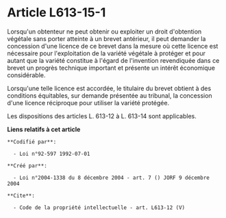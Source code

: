 # Article L613-15-1

Lorsqu'un obtenteur ne peut obtenir ou exploiter un droit d'obtention végétale sans porter atteinte à un brevet antérieur, il
peut demander la concession d'une licence de ce brevet dans la mesure où cette licence est nécessaire pour l'exploitation de
la variété végétale à protéger et pour autant que la variété constitue à l'égard de l'invention revendiquée dans ce brevet un
progrès technique important et présente un intérêt économique considérable. 

Lorsqu'une telle licence est accordée, le titulaire du brevet obtient à des conditions équitables, sur demande présentée au
tribunal, la concession d'une licence réciproque pour utiliser la variété protégée. 

Les dispositions des articles L. 613-12 à L. 613-14 sont applicables.

**Liens relatifs à cet article**

	**Codifié par**:

	  - Loi n°92-597 1992-07-01

	**Créé par**:

	  - Loi n°2004-1338 du 8 décembre 2004 - art. 7 () JORF 9 décembre 2004

	**Cite**:

	  - Code de la propriété intellectuelle - art. L613-12 (V)
